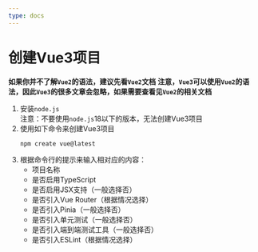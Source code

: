 ```yaml
---
type: docs
---
```


# 创建Vue3项目

**如果你并不了解`Vue2`的语法，建议先看`Vue2`文档**
**注意，`Vue3`可以使用`Vue2`的语法，因此`Vue3`的很多文章会忽略，如果需要查看见`Vue2`的相关文档**


1. 安装`node.js`  
   注意：不要使用`node.js`18以下的版本，无法创建Vue3项目
2. 使用如下命令来创建Vue3项目
   ```bash
   npm create vue@latest
   ```
3. 根据命令行的提示来输入相对应的内容：
   - 项目名称
   - 是否启用TypeScript
   - 是否启用JSX支持（一般选择否）
   - 是否引入Vue Router（根据情况选择）
   - 是否引入Pinia（一般选择否）
   - 是否引入单元测试（一般选择否）
   - 是否引入端到端测试工具（一般选择否）
   - 是否引入ESLint（根据情况选择）